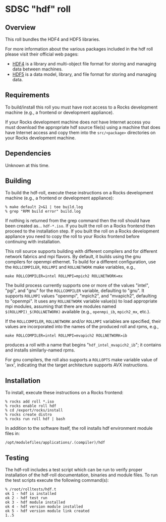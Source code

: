 # SDSC "hdf" roll

## Overview

This roll bundles the HDF4 and HDF5 libraries.

For more information about the various packages included in the hdf roll please visit their official web pages:

- <a href="http://www.hdfgroup.org/products/hdf4" target="_blank">HDF4</a> is a
library and multi-object file format for storing and managing data between
machines.
- <a href="http://www.hdfgroup.org/products/hdf5" target="_blank">HDF5</a> is a
data model, library, and file format for storing and managing data.


## Requirements

To build/install this roll you must have root access to a Rocks development
machine (e.g., a frontend or development appliance).

If your Rocks development machine does *not* have Internet access you must
download the appropriate hdf source file(s) using a machine that does
have Internet access and copy them into the `src/<package>` directories on your
Rocks development machine.


## Dependencies

Unknown at this time.


## Building

To build the hdf-roll, execute these instructions on a Rocks development
machine (e.g., a frontend or development appliance):

```shell
% make default 2>&1 | tee build.log
% grep "RPM build error" build.log
```

If nothing is returned from the grep command then the roll should have been
created as... `hdf-*.iso`. If you built the roll on a Rocks frontend then
proceed to the installation step. If you built the roll on a Rocks development
appliance you need to copy the roll to your Rocks frontend before continuing
with installation.

This roll source supports building with different compilers and for different
network fabrics and mpi flavors.  By default, it builds using the gnu compilers
for openmpi ethernet.  To build for a different configuration, use the
`ROLLCOMPILER`, `ROLLMPI` and `ROLLNETWORK` make variables, e.g.,

```shell
make ROLLCOMPILER=intel ROLLMPI=mpich2 ROLLNETWORK=mx 
```

The build process currently supports one or more of the values "intel", "pgi",
and "gnu" for the `ROLLCOMPILER` variable, defaulting to "gnu".  It supports
`ROLLMPI` values "openmpi", "mpich2", and "mvapich2", defaulting to "openmpi".
It uses any `ROLLNETWORK` variable value(s) to load appropriate mpi modules,
assuming that there are modules named `$(ROLLMPI)_$(ROLLNETWORK)` available
(e.g., `openmpi_ib`, `mpich2_mx`, etc.).

If the `ROLLCOMPILER`, `ROLLNETWORK` and/or `ROLLMPI` variables are specified,
their values are incorporated into the names of the produced roll and rpms, e.g.,

```shell
make ROLLCOMPILER=intel ROLLMPI=mvapich2 ROLLNETWORK=ib
```
produces a roll with a name that begins "`hdf_intel_mvapich2_ib`"; it
contains and installs similarly-named rpms.

For gnu compilers, the roll also supports a `ROLLOPTS` make variable value of
'avx', indicating that the target architecture supports AVX instructions.


## Installation

To install, execute these instructions on a Rocks frontend:

```shell
% rocks add roll *.iso
% rocks enable roll hdf
% cd /export/rocks/install
% rocks create distro
% rocks run roll hdf | bash
```

In addition to the software itself, the roll installs hdf environment
module files in:

```shell
/opt/modulefiles/applications/.(compiler)/hdf
```


## Testing

The hdf-roll includes a test script which can be run to verify proper
installation of the hdf-roll documentation, binaries and module files. To
run the test scripts execute the following command(s):

```shell
% /root/rolltests/hdf.t 
ok 1 - hdf is installed
ok 2 - hdf test run
ok 3 - hdf module installed
ok 4 - hdf version module installed
ok 5 - hdf version module link created
1..5
```
